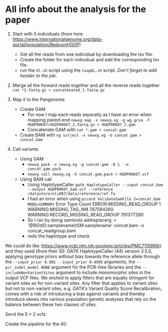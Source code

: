 # All info about the analysis for the paper

1. Start with 5 individuals (from here https://www.internationalgenome.org/data-portal/population/BedouinHGDP)
   - Get all the reads from one individual by downloading the tsv file.
   - Create the folder for each individual and add the corresponding tsv file.
   - run the `dl.sh` script using the `loopDL.sh` script.
  *Don't forget to add header to the job*.

2. Merge all the forward reads together and all the reverse reads together `cat *1.fastq.gz > concatenated_1.fastq.gz`
3. Map it to the Pangenome
   - Create GAM
     - For now I map each reads separatly as I have an error when mapping paired-end
       `newvg map -x newxg.xg -g wg.gcsa -f HGDP00607/HGDP00607_2.fastq.gz > HGDP00607_2.gam`
     - Concatenate GAM with `cat *.gam > concat.gam`
   - Create BAM with `vg surject -x newxg.xg -b concat.gam > concat.bam`
4. Call variants
   - Using GAM
     - `newvg pack -x newxg.xg -g concat.gam -Q 1  -o concat.gam.pack`
     - `newvg call newxg.xg -k concat.gam.pack > HGDP00607.vcf`
   - Using BAM call
     - Using HaplotypeCaller `gatk HaplotypeCaller --input concat.bam --output HGDP00607_bam.vcf --reference /datastore/oli087/data/reference/ref.fa`
     - I had an error when using `picard ValidateSamFile I=concat.bam MODE=SUMMARY`
Error Type      Count
ERROR:MISSING_READ_GROUP        1
WARNING:MISSING_TAG_NM  787584260
WARNING:RECORD_MISSING_READ_GROUP       791377280
     - So I ran by doing samtools addreplacerg -r '@RG\tID:samplename\tSM:samplename' concat.bam -o concat_readgroup.bam
     - redo the haplotype and check



We could do like (https://www.ncbi.nlm.nih.gov/pmc/articles/PMC7115999/) and they used (from their SI):
GATK HaplotypeCaller (44) version 3.5.0, applying genotype priors without bias towards the reference allele through the
`--input_prior 0.001 --input_prior 0.4995` arguments, the `--pcr_indel_model NONE` argument for the PCR-free libraries 
and the `--includeNonVariantSites` argument to include monomorphic sites in the output VCF files.
We wished to apply filters that are equally stringent for variant sites as for non-variant sites.
Any filter that applies to variant sites but not to non-variant sites, e.g. GATK’s Variant
Quality Score Recalibration, comes with a risk of introducing a bias against variants and
thereby introduce skews into various population genetic analyses that rely on the balance
between these two classes of sites.

Send the 5 * 2 vcfs

Create the pipeline for the 40
